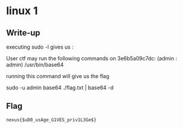 # linux 1

## Write-up

executing sudo -l gives us : 

User ctf may run the following commands on 3e6b5a09c7dc:
    (admin : admin) /usr/bin/base64

running this command will give us the flag 

sudo -u admin base64 ./flag.txt | base64 -d 
## Flag

`nexus{$uD0_usAge_G1VES_priv1L3Ge$}`
